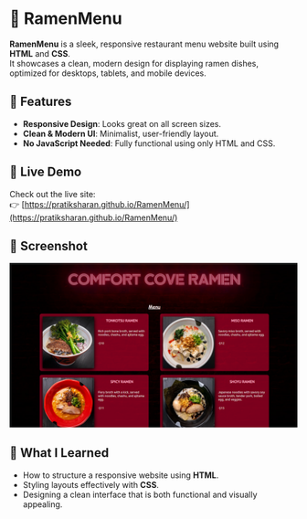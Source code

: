 # 🍜 RamenMenu

**RamenMenu** is a sleek, responsive restaurant menu website built using **HTML** and **CSS**.  
It showcases a clean, modern design for displaying ramen dishes, optimized for desktops, tablets, and mobile devices.

## 🌟 Features

- **Responsive Design**: Looks great on all screen sizes.  
- **Clean & Modern UI**: Minimalist, user-friendly layout.  
- **No JavaScript Needed**: Fully functional using only HTML and CSS.

## 🚀 Live Demo

Check out the live site:  
👉 [https://pratiksharan.github.io/RamenMenu/](https://pratiksharan.github.io/RamenMenu/)

## 📸 Screenshot

![RamenMenu Screenshot](screenshot.png)

## 🧠 What I Learned

- How to structure a responsive website using **HTML**.  
- Styling layouts effectively with **CSS**.  
- Designing a clean interface that is both functional and visually appealing.

